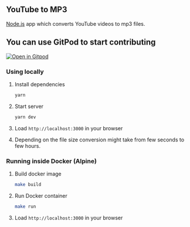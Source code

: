 ## YouTube to MP3
[Node.js](https://nodejs.org/) app which converts YouTube videos to mp3 files.

## You can use GitPod to start contributing
[![Open in Gitpod](https://gitpod.io/button/open-in-gitpod.svg)](https://gitpod.io/#https://github.com/xx745/youtube-to-mp3)

### Using locally
1. Install dependencies
    ```bash
    yarn
    ```
3. Start server
    ```bash
    yarn dev
    ```
2. Load `http://localhost:3000` in your browser

3. Depending on the file size conversion might take from few seconds to few hours.

### Running inside Docker (Alpine)
1. Build docker image
    ```bash
    make build
    ```
2. Run Docker container
    ```bash
    make run
    ```
3. Load `http://localhost:3000` in your browser
